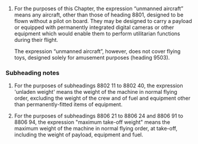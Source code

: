 1. For the purposes of this Chapter, the expression “unmanned aircraft” means any aircraft, other than those of heading 8801, designed to be flown without a pilot on board. They may be designed to carry a payload or equipped with permanently integrated digital cameras or other equipment which would enable them to perform utilitarian functions during their flight. 

    The expression “unmanned aircraft”, however, does not cover flying toys, designed solely for amusement purposes (heading 9503).

### Subheading notes

1. For the purposes of subheadings 8802 11 to 8802 40, the expression 'unladen weight' means the weight of the machine in normal flying order, excluding the weight of the crew and of fuel and equipment other than permanently-fitted items of equipment.

2. For the purposes of subheadings 8806 21 to 8806 24 and 8806 91 to 8806 94, the expression "maximum take-off weight" means the maximum weight of the machine in normal flying order, at take-off, including the weight of payload, equipment and fuel.
